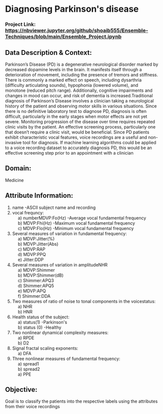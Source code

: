# Diagnosing Parkinson's disease
### Project Link: https://nbviewer.jupyter.org/github/shoaib555/Ensemble-Techniques/blob/main/Ensemble_Project.ipynb
## Data Description & Context: 
Parkinson’s Disease (PD) is a degenerative neurological disorder marked by decreased dopamine levels in the brain. It manifests itself through a deterioration of movement, including the presence of tremors and stiffness. There is commonly a marked effect on speech, including dysarthria (difficulty articulating sounds), hypophonia (lowered volume), and monotone (reduced pitch range). Additionally, cognitive impairments and changes in mood can occur, and risk of dementia is increased.Traditional diagnosis of Parkinson’s Disease involves a clinician taking a neurological history of the patient and observing motor skills in various situations. Since there is no definitive laboratory test to diagnose PD, diagnosis is often difficult, particularly in the early stages when motor effects are not yet severe. Monitoring progression of the disease over time requires repeated clinic visits by the patient. An effective screening process, particularly one that doesn’t require a clinic visit, would be beneficial. Since PD patients exhibit characteristic vocal features, voice recordings are a useful and non-invasive tool for diagnosis. If machine learning algorithms could be applied to a voice recording dataset to accurately diagnosis PD, this would be an effective screening step prior to an appointment with a clinician

## Domain:
Medicine

## Attribute Information:
1) name -ASCII subject name and recording  <br/>
2) vocal frequncy: <br/>
   &emsp; a) numberMDVP:Fo(Hz) -Average vocal fundamental frequency <br/> 
   &emsp; b) MDVP:Fhi(Hz) -Maximum vocal fundamental frequency <br/>
   &emsp; c) MDVP:Flo(Hz) -Minimum vocal fundamental frequency <br/>
3) Several measures of variation in fundamental frequency: <br/>
   &emsp; a) MDVP:Jitter(%) <br/>
   &emsp; b) MDVP:Jitter(Abs) <br/>
   &emsp; c) MDVP:RAP <br/>
   &emsp; d) MDVP:PPQ <br/>
   &emsp; e) Jitter:DDP <br/>
4) Several measures of variation in amplitudeNHR <br/>
   &emsp; a) MDVP:Shimmer <br/>
   &emsp; b) MDVP:Shimmer(dB) <br/>
   &emsp; c) Shimmer:APQ3  <br/>
   &emsp; d) Shimmer:APQ5  <br/>
   &emsp; e) MDVP:APQ  <br/>
   &emsp; f) Shimmer:DDA <br/>
5) Two measures of ratio of noise to tonal components in the voicestatus: <br/>
   &emsp; a) NHR <br/>
   &emsp; b) HNR <br/>
6) Health status of the subject: <br/>
   &emsp; a) status(1) -Parkinson's <br/>
   &emsp; b) status (0) -Healthy <br/>
7) Two nonlinear dynamical complexity measures: <br/>
   &emsp; a) RPDE <br/>
   &emsp; b) D2 <br/>
8) Signal fractal scaling exponents: <br/>
   &emsp; a) DFA <br/>
9) Three nonlinear measures of fundamental frequency: <br/>
     &emsp; a) spread1 <br/>
     &emsp; b) spread2 <br/>
     &emsp; a) PPE <br/> 

## Objective: 
Goal is to classify the patients into the respective labels using the attributes from their voice recordings
